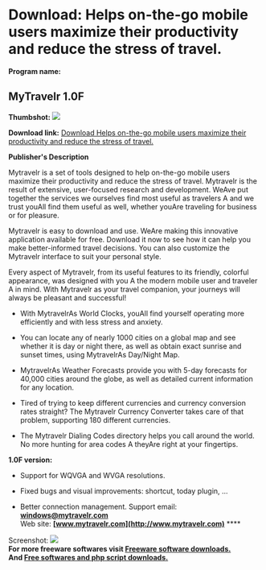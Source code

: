 # Download: Helps on-the-go mobile users maximize their productivity and reduce the stress of travel.

**Program name:**

## MyTravelr 1.0F

  
**Thumbshot:** ![](http://www.freewarefiles.com/screenshot/mytravlr1_md.jpg)   
  
**Download link:** [Download Helps on-the-go mobile users maximize their productivity and reduce the stress of travel.](http://freesoftwares.boysofts.com/MyTravelr_program_50635.html)  
  


**Publisher's Description**  
  


Mytravelr is a set of tools designed to help on-the-go mobile users maximize their productivity and reduce the stress of travel. Mytravelr is the result of extensive, user-focused research and development. WeAve put together the services we ourselves find most useful as travelers A and we trust youAll find them useful as well, whether youAre traveling for business or for pleasure. 

Mytravelr is easy to download and use. WeAre making this innovative application available for free. Download it now to see how it can help you make better-informed travel decisions. You can also customize the Mytravelr interface to suit your personal style.

Every aspect of Mytravelr, from its useful features to its friendly, colorful appearance, was designed with you A the modern mobile user and traveler A in mind. With Mytravelr as your travel companion, your journeys will always be pleasant and successful! 

  * With MytravelrAs World Clocks, youAll find yourself operating more efficiently and with less stress and anxiety.
  

  * You can locate any of nearly 1000 cities on a global map and see whether it is day or night there, as well as obtain exact sunrise and sunset times, using MytravelrAs Day/Night Map.
  * MytravelrAs Weather Forecasts provide you with 5-day forecasts for 40,000 cities around the globe, as well as detailed current information for any location.
  * Tired of trying to keep different currencies and currency conversion rates straight? The Mytravelr Currency Converter takes care of that problem, supporting 180 different currencies.
  * The Mytravelr Dialing Codes directory helps you call around the world. No more hunting for area codes A theyAre right at your fingertips. 

**1.0F version:**

  * Support for WQVGA and WVGA resolutions.  

  * Fixed bugs and visual improvements: shortcut, today plugin, ...  

  * Better connection management. 
Support email: **[windows@mytravelr.com](mailto:windows@mytravelr.com)**   
Web site: **[www.mytravelr.com](http://www.mytravelr.com)** ****

  
  
Screenshot: ![](http://www.freewarefiles.com/screenshot/mytravlr1.jpg)   
**For more freeware softwares visit [Freeware software downloads.](http://freesoftwares.boysofts.com/)**   
**And [Free softwares and php script downloads.](http://www.boysofts.com/)**
